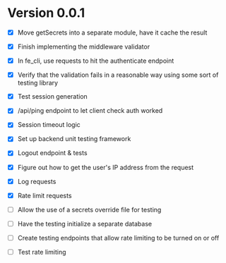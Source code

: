 # Version 0.0.1

- [x] Move getSecrets into a separate module, have it cache the result
- [x] Finish implementing the middleware validator
- [x] In fe_cli, use requests to hit the authenticate endpoint
- [x] Verify that the validation fails in a reasonable way using some sort of testing library
- [x] Test session generation
- [x] /api/ping endpoint to let client check auth worked
- [x] Session timeout logic
- [x] Set up backend unit testing framework
- [x] Logout endpoint & tests
- [x] Figure out how to get the user's IP address from the request
- [x] Log requests
- [x] Rate limit requests

- [ ] Allow the use of a secrets override file for testing
- [ ] Have the testing initialize a separate database
- [ ] Create testing endpoints that allow rate limiting to be turned on or off
- [ ] Test rate limiting




